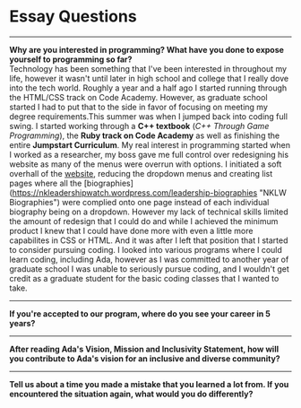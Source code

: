 # Essay Questions  

---  

**Why are you interested in programming? What have you done to expose yourself to programming so far?**  
Technology has been something that I've been interested in throughout my life, however it wasn't until later in high school and college that I really dove into the tech world. Roughly a year and a half ago I started running through the HTML/CSS track on Code Academy. However, as graduate school started I had to put that to the side in favor of focusing on meeting my degree requirements.This summer was when I jumped back into coding full swing. I started working through a **C++ textbook** (*C++ Through Game Programming*), the **Ruby track on Code Academy** as well as finishing the entire **Jumpstart Curriculum**. My real interest in programming started when I worked as a researcher, my boss gave me full control over redesigning his website as many of the menus were overrun with options. I initiated a soft overhall of the [website](https://nkleadershipwatch.wordpress.com "North Korea Leadership Watch"), reducing the dropdown menus and creating list pages where all the [biographies] (https://nkleadershipwatch.wordpress.com/leadership-biographies "NKLW Biographies") were complied onto one page instead of each individual biography being on a dropdown. However my lack of technical skills limited the amount of redesign that I could do and while I achieved the minimum product I knew that I could have done more with even a little more capabilites in CSS or HTML. And it was after I left that position that I started to consider pursuing coding. I looked into various programs where I could learn coding, including Ada, however as I was committed to another year of graduate school I was unable to seriously pursue coding, and I wouldn't get credit as a graduate student for the basic coding classes that I wanted to take. 

---
**If you're accepted to our program, where do you see your career in 5 years?**  


---
**After reading Ada's Vision, Mission and Inclusivity Statement, how will you contribute to Ada's vision for an inclusive and diverse community?**  


---
**Tell us about a time you made a mistake that you learned a lot from. If you encountered the situation again, what would you do differently?**  

